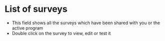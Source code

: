# List of surveys 
- This field shows all the surveys which have been shared with you or the active program
- Double click on the survey to view, edit or test it
